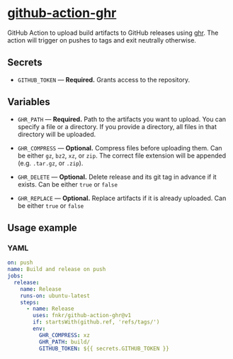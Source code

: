# [github-action-ghr](https://github.com/fnkr/github-action-ghr)

GitHub Action to upload build artifacts to GitHub releases using [ghr](https://github.com/tcnksm/ghr).
The action will trigger on pushes to tags and exit neutrally otherwise.

## Secrets

- `GITHUB_TOKEN` — **Required.** Grants access to the repository.

## Variables

- `GHR_PATH` — **Required.**
  Path to the artifacts you want to upload.
  You can specify a file or a directory.
  If you provide a directory, all files in that directory will be uploaded.

- `GHR_COMPRESS` — **Optional.**
  Compress files before uploading them.
  Can be either `gz`, `bz2`, `xz`, or `zip`.
  The correct file extension will be appended (e.g. `.tar.gz`, or `.zip`).

- `GHR_DELETE` — **Optional.**
  Delete release and its git tag in advance if it exists.
  Can be either `true` or `false`

- `GHR_REPLACE` — **Optional.**
  Replace artifacts if it is already uploaded.
  Can be either `true` or `false`

## Usage example

### YAML

```yaml
on: push
name: Build and release on push
jobs:
  release:
    name: Release
    runs-on: ubuntu-latest
    steps:
      - name: Release
        uses: fnkr/github-action-ghr@v1
        if: startsWith(github.ref, 'refs/tags/')
        env:
          GHR_COMPRESS: xz
          GHR_PATH: build/
          GITHUB_TOKEN: ${{ secrets.GITHUB_TOKEN }}
```
